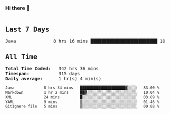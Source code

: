 ### Hi there 👋

<!--WakaTime-Start-->
<pre><h2>Last 7 Days</h2>Java              8 hrs 16 mins █████████████████████████ 100.00 %</br><h2>All Time</h2><strong>Total Time Coded:   </strong>342 hrs 36 mins</br><strong>Timespan:           </strong>315 days</br><strong>Daily average:      </strong>1 hr(s) 4 min(s)</pre>
<!--WakaTime-End-->

<!--START_SECTION:waka-->

```txt
Java             8 hrs 34 mins   ████████████████████▓░░░░   83.00 %
Markdown         1 hr 2 mins     ██▓░░░░░░░░░░░░░░░░░░░░░░   10.04 %
XML              24 mins         █░░░░░░░░░░░░░░░░░░░░░░░░   03.89 %
YAML             9 mins          ▒░░░░░░░░░░░░░░░░░░░░░░░░   01.46 %
GitIgnore file   5 mins          ▒░░░░░░░░░░░░░░░░░░░░░░░░   00.88 %
```

<!--END_SECTION:waka-->

 <!-- waka-box start -->
 <!-- waka-box end -->
